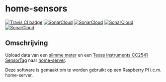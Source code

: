 # home-sensors

<a href="https://travis-ci.com/bassages/home-sensors" taget="_blank"><img src="https://travis-ci.org/bassages/home-sensors.svg?branch=master" alt="Travis CI badge"></a>
<a href="https://sonarcloud.io/dashboard?id=home-sensors" target="_blank"><img src="https://sonarcloud.io/api/project_badges/measure?project=home-sensors&metric=coverage" alt="SonarCloud"></a>
<a href="https://sonarcloud.io/dashboard?id=home-sensors" target="_blank"><img src="https://sonarcloud.io/api/project_badges/measure?project=home-sensors&metric=code_smells" alt="SonarCloud"></a>
<a href="https://sonarcloud.io/dashboard?id=home-sensors" target="_blank"><img src="https://sonarcloud.io/api/project_badges/measure?project=home-sensors&metric=bugs" alt="SonarCloud"></a>
<a href="https://sonarcloud.io/dashboard?id=home-sensors" target="_blank"><img src="https://sonarcloud.io/api/project_badges/measure?project=home-sensors&metric=vulnerabilities" alt="SonarCloud"></a>

## Omschrijving
Upload data van een [slimme meter](https://nl.wikipedia.org/wiki/Slimme_meter) en een [Texas Instruments CC2541 SensorTag](http://processors.wiki.ti.com/index.php/CC2541_SensorTag) naar [home-server](https://github.com/bassages/home-server).

Deze software is gemaakt om te worden gebruikt op een Raspberry PI i.c.m. home-server.
